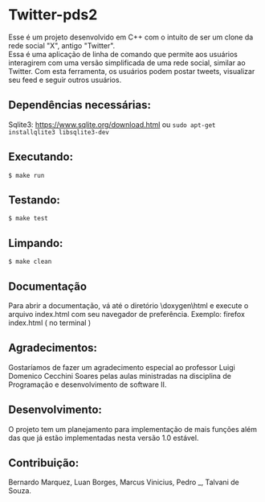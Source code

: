 # Twitter-pds2
 Esse é um projeto desenvolvido em C++ com o intuito de ser um clone da rede social "X", antigo "Twitter".\
 Essa é uma aplicação de linha de comando que permite aos usuários interagirem com uma versão simplificada de uma rede social, similar ao Twitter. Com esta ferramenta, os usuários podem postar tweets, visualizar seu feed e seguir outros usuários.

## Dependências necessárias:

Sqlite3: https://www.sqlite.org/download.html ou
```sudo apt-get installqlite3 libsqlite3-dev```


## Executando:
```$ make run```


## Testando:
```$ make test```

## Limpando:
```$ make clean```

## Documentação
Para abrir a documentação, vá até o diretório \doxygen\html e execute o arquivo index.html com seu navegador de preferência.
Exemplo: firefox index.html ( no terminal )


## Agradecimentos:

 Gostaríamos de fazer um agradecimento especial ao professor Luigi Domenico Cecchini Soares pelas aulas ministradas na disciplina de Programação e desenvolvimento de software II.


## Desenvolvimento:
O projeto tem um planejamento para implementação de mais funções além das que já estão implementadas nesta versão 1.0 estável.

## Contribuição:
Bernardo Marquez, Luan Borges, Marcus Vinicius, Pedro _, Talvani de Souza.